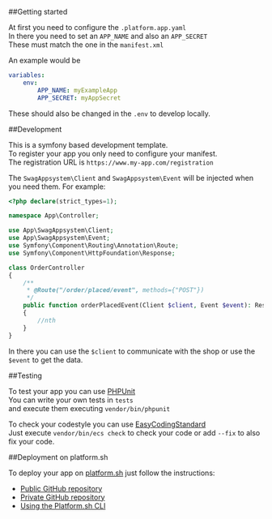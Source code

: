 ##Getting started

At first you need to configure the `.platform.app.yaml`  
In there you need to set an `APP_NAME` and also an `APP_SECRET`  
These must match the one in the `manifest.xml`

An example would be
```yaml
variables:
    env:
        APP_NAME: myExampleApp
        APP_SECRET: myAppSecret
```

These should also be changed in the `.env` to develop locally. 

##Development

This is a symfony based development template.  
To register your app you only need to configure your manifest.  
The registration URL is `https://www.my-app.com/registration`

The `SwagAppsystem\Client` and `SwagAppsystem\Event` will be injected when you need them.
For example: 

```php
<?php declare(strict_types=1);

namespace App\Controller;

use App\SwagAppsystem\Client;
use App\SwagAppsystem\Event;
use Symfony\Component\Routing\Annotation\Route;
use Symfony\Component\HttpFoundation\Response;

class OrderController
{
    /**
     * @Route("/order/placed/event", methods={"POST"})
     */
    public function orderPlacedEvent(Client $client, Event $event): Response
    {
        //nth
    }
}
```

In there you can use the `$client` to communicate with the shop or use the `$event` to get the data.

##Testing

To test your app you can use [PHPUnit](https://phpunit.de/index.html)  
You can write your own tests in `tests`  
and execute them executing `vendor/bin/phpunit`

To check your codestyle you can use [EasyCodingStandard](https://github.com/symplify/easy-coding-standard)  
Just execute `vendor/bin/ecs check` to check your code or add `--fix` to also fix your code.

##Deployment on platform.sh

To deploy your app on [platform.sh](platform.sh) just follow the instructions:
* [Public GitHub repository](https://docs.platform.sh/integrations/source/github.html)
* [Private GitHub repository](https://docs.platform.sh/development/private-repository.html)
* [Using the Platform.sh CLI](https://github.com/platformsh/platformsh-cli)
